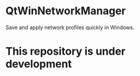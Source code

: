 # QtWinNetworkManager
Save and apply network profiles quickly in Windows.

# This repository is under development
